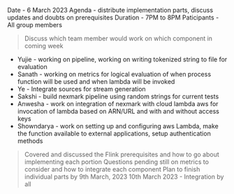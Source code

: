 Date - 6 March 2023
Agenda - distribute implementation parts, discuss updates and doubts on prerequisites
Duration - 7PM to 8PM
Paticipants - All group members

>Discuss which team member would work on which component in coming week

- Yujie - working on pipeline, working on writing tokenized string to file for evaluation
- Sanath - working on metrics for logical evaluation of when process function will be used and when lambda will be invoked
- Ye - Integrate sources for stream generation
- Sakshi - build nexmark pipeline using random strings for current tests
- Anwesha - work on integration of nexmark with cloud lambda aws for invocation of lambda based on ARN/URL and with and without access keys
- Showndarya - work on setting up and configuring aws Lambda, make the function available to external applications, setup authentication methods

>Covered and discussed the Flink prerequisites and how to go about implementing each portion
>Questions pending still on metrics to consider and how to integrate each component
>Plan to finish individual parts by 9th March, 2023
>10th March 2023 - Integration by all